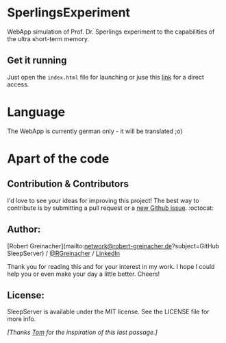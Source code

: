 SperlingsExperiment
===================

WebApp simulation of Prof. Dr. Sperlings experiment to the capabilities of the ultra short-term memory.

## Get it running

Just open the `index.html` file for launching or juse this [link](https://rawgit.com/RGreinacher/SperlingsExperiment/master/index.html) for a direct access.

# Language

The WebApp is currently german only - it will be translated ;o)

# Apart of the code

## Contribution & Contributors

I'd love to see your ideas for improving this project!
The best way to contribute is by submitting a pull request or a [new Github issue](https://github.com/RGreinacher/SleepServer/issues/new). :octocat:

## Author:

[Robert Greinacher](mailto:network@robert-greinacher.de?subject=GitHub SleepServer) / [@RGreinacher](https://twitter.com/RGreinacher) / [LinkedIn](https://www.linkedin.com/profile/view?id=377637892)

Thank you for reading this and for your interest in my work. I hope I could help you or even make your day a little better. Cheers!

## License:

SleepServer is available under the MIT license. See the LICENSE file for more info.

*[Thanks [Tom](https://github.com/TomKnig) for the inspiration of this last passage.]*